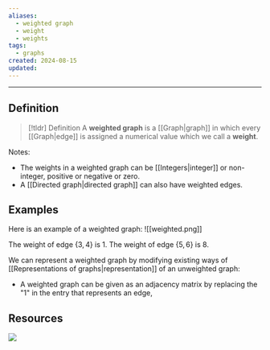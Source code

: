 ```yaml
---
aliases:
  - weighted graph
  - weight
  - weights
tags:
  - graphs
created: 2024-08-15
updated:
---
```

---
## Definition 

> [!tldr] Definition
> A **weighted graph** is a [[Graph|graph]] in which every [[Graph|edge]] is assigned a numerical value which we call a **weight**. 

Notes: 
- The weights in a weighted graph can be [[Integers|integer]] or non-integer, positive or negative or zero. 
- A [[Directed graph|directed graph]] can also have weighted edges. 

## Examples

Here is an example of a weighted graph: 
![[weighted.png]]

The weight of edge $\{3,4\}$ is 1. The weight of edge $\{5,6\}$ is 8. 

We can represent a weighted graph by modifying existing ways of [[Representations of graphs|representation]] of an unweighted graph: 

- A weighted graph can be given as an adjacency matrix by replacing the "1" in the entry that represents an edge, 
## Resources 

![](https://www.youtube.com/watch?v=MurOpIGCmhQ)
